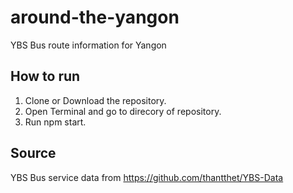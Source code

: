 # around-the-yangon
YBS Bus route information for Yangon

## How to run
1. Clone or Download the repository.
2. Open Terminal and go to direcory of repository.
3. Run npm start.

## Source
YBS Bus service data from https://github.com/thantthet/YBS-Data
